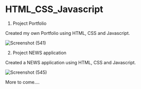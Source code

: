 # HTML_CSS_Javascript

1. Project Portfolio 

Created my own Portfolio using HTML, CSS and Javascript.

![Screenshot (541)](https://github.com/Yogesh-160/HTML_CSS_Javascript/assets/124399567/d5f286dd-f008-4784-917b-9d92b86fce9b)



2. Project NEWS application

Created a NEWS application using HTML, CSS and  Javascript.

![Screenshot (545)](https://github.com/Yogesh-160/HTML_CSS_Javascript/assets/124399567/15b05654-daca-478b-bd9b-83ceb7492ccf)

More to come....
